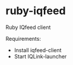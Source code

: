 ruby-iqfeed
===========

Ruby IQfeed client

Requirements:
- Install iqfeed-client
- Start IQLink-launcher